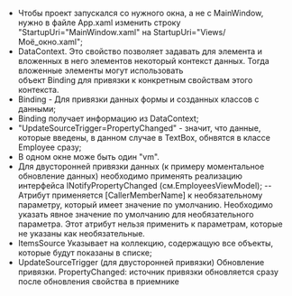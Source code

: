 ﻿- Чтобы проект запускался со нужного окна, а не с MainWindow, нужно в файле App.xaml изменить строку "StartupUri="MainWindow.xaml" на StartupUri="Views/Моё_окно.xaml";
- DataContext. Это свойство позволяет задавать для элемента и вложенных в него элементов некоторый контекст данных. Тогда вложенные элементы могут использовать				
	объект Binding для привязки к конкретным свойствам этого контекста.
- Binding - Для привязки данных формы и созданных классов с данными;
- Binding получает информацию из DataContext;
- "UpdateSourceTrigger=PropertyChanged" - значит, что данные, которые введены, в данном случае в TextBox, обнвятся в классе Employee сразу;
- В одном окне може быть один "vm".
- Для двусторонней привязки данных (к примеру моментальное обновление данных) необходимо применять реализацию интерфейса INotifyPropertyChanged (см.EmployeesViewModel);
-- Атрибут применяется [CallerMemberName] к необязательному параметру, который имеет значение по умолчанию. Необходимо указать явное значение по умолчанию для необязательного 					
	параметра. Этот атрибут нельзя применить к параметрам, которые не указаны как необязательные.
- ItemsSource
    Указывает на коллекцию, содержащую все объекты, которые будут показаны в списке;
- UpdateSourceTrigger (для двусторонней привязки)
	Обновление привязки. PropertyChanged: источник привязки обновляется сразу после обновления свойства в приемнике
